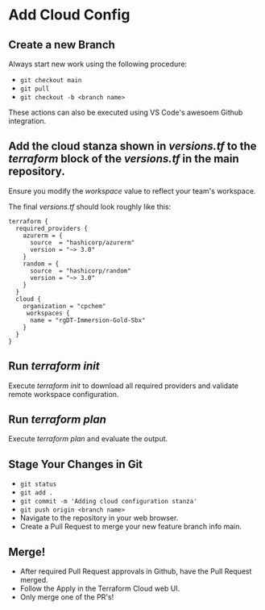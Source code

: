 # Add Cloud Config

## Create a new Branch

Always start new work using the following procedure:

- ```git checkout main```
- ```git pull```
- ```git checkout -b <branch name>```

These actions can also be executed using VS Code's awesoem Github integration.

## Add the cloud stanza shown in _versions.tf_ to the _terraform_ block of the _versions.tf_ in the main repository.

Ensure you modify the _workspace_ value to reflect your team's workspace.

The final _versions.tf_ should look roughly like this:

```
terraform {
  required_providers {
    azurerm = {
      source  = "hashicorp/azurerm"
      version = "~> 3.0"
    }
    random = {
      source  = "hashicorp/random"
      version = "~> 3.0"
    }
  }
  cloud {
    organization = "cpchem"
     workspaces {
      name = "rgDT-Immersion-Gold-Sbx"
    }
  }
}
```

## Run _terraform init_

Execute _terraform init_ to download all required providers and validate remote workspace configuration.

## Run _terraform plan_

Execute _terraform plan_ and evaluate the output.

## Stage Your Changes in Git

- ```git status```
- ```git add .```
- ```git commit -m 'Adding cloud configuration stanza'```
- ```git push origin <branch name>```
- Navigate to the repository in your web browser.
- Create a Pull Request to merge your new feature branch info main.

## Merge!

- After required Pull Request approvals in Github, have the Pull Request merged.
- Follow the Apply in the Terraform Cloud web UI.
- Only merge one of the PR's!
